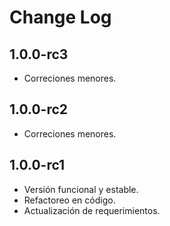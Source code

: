 Change Log
==========

1.0.0-rc3
---
- Correciones menores.

1.0.0-rc2
---
- Correciones menores.

1.0.0-rc1
---
- Versión funcional y estable.
- Refactoreo en código.
- Actualización de requerimientos.